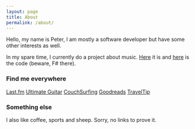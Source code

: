 ```yaml
---
layout: page
title: About
permalink: /about/
---
```


Hello, my name is Peter, I am mostly a software developer but have some other interests as well. 

In my spare time, I currently do a project about music. [Here](http://chordinary.world) it is and [here](https://github.com/psfinaki/ChordinaryWorld) is the code (beware, F# there).

### Find me everywhere

[Last.fm](https://www.last.fm/user/Sing__Along)
[Ultimate Guitar](http://profile.ultimate-guitar.com/psfinaki)
[CouchSurfing](https://couchsurfing.com/people/psfinaki)
[Goodreads](https://www.goodreads.com/psfinaki)
[TravelTip](https://traveltip.org/visited.php?psfinaki)

### Something else

I also like coffee, sports and sheep. Sorry, no links to prove it.


